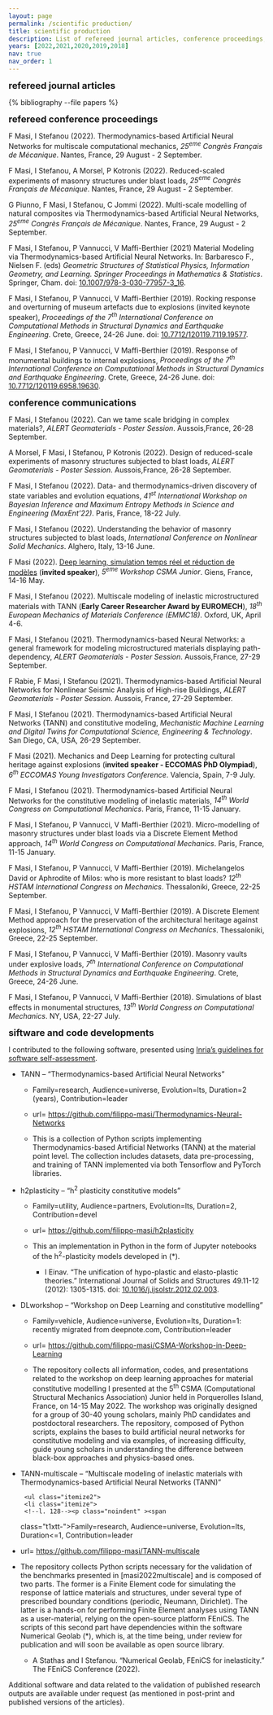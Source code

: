 ```yaml
---
layout: page
permalink: /scientific production/
title: scientific production
description: List of refereed journal articles, conference proceedings, preprints, and communications.
years: [2022,2021,2020,2019,2018]
nav: true
nav_order: 1
---
```

<!-- _pages/publications.md -->

<div><font size="+1"><b>refereed journal articles</b></font></div>
<div class="publications">

{% bibliography --file papers %}


</div>

<p><font size="+1"><b>refereed conference proceedings</b></font></p>

  <p>F Masi, I Stefanou (2022). Thermodynamics-based Artificial Neural Networks for multiscale computational mechanics, <i>25<sup>eme</sup> Congrès Français de Mécanique</i>. Nantes, France, 29 August - 2 September. <a href="{{ fullpaper-masi-filippo-2022-06-25032204 | prepend: 'assets/pdf/fullpaper-masi-filippo-2022-06-25032204.pdf' | relative_url}}" target="_blank" rel="noopener noreferrer" class="float-right"><i class="fas fa-file-pdf"></i></a></p>
  <p>F Masi, I Stefanou, A Morsel, P Kotronis (2022). Reduced-scaled experiments of masonry structures under blast loads, <i>25<sup>eme</sup> Congrès Français de Mécanique</i>. Nantes, France, 29 August - 2 September. <a href="{{ fullpaper-masi-filippo-2022-05-02045730 | prepend: 'assets/pdf/fullpaper-masi-filippo-2022-05-02045730.pdf' | relative_url}}" target="_blank" rel="noopener noreferrer" class="float-right"><i class="fas fa-file-pdf"></i></a></p>
  <p> G Piunno, F Masi, I Stefanou, C Jommi (2022). Multi-scale modelling of natural composites via Thermodynamics-based Artificial Neural Networks, <i>25<sup>eme</sup> Congrès Français de Mécanique</i>. Nantes, France, 29 August - 2 September.</p>
  <p> F Masi, I Stefanou, P Vannucci, V Maffi-Berthier (2021) Material Modeling via Thermodynamics-based Artificial Neural Networks. In: Barbaresco F., Nielsen F. (eds) <i>Geometric Structures of Statistical Physics, Information Geometry, and Learning. Springer Proceedings in Mathematics &amp; Statistics</i>. Springer, Cham. doi: <a href="https://doi.org/10.1007/978-3-030-77957-3_16">10.1007/978-3-030-77957-3_16</a>.</p>
  <p> F Masi, I Stefanou, P Vannucci, V Maffi-Berthier (2019). Rocking response and overturning of museum artefacts due to explosions (invited keynote speaker), <i>Proceedings of the 7<sup>th</sup> International Conference on Computational Methods in Structural Dynamics and Earthquake Engineering</i>. Crete, Greece, 24-26 June. doi: <a href="https://www.eccomasproceedia.org/conferences/thematic-conferences/compdyn-2019/7119">10.7712/120119.7119.19577</a>.</p>
  <p> F Masi, I Stefanou, P Vannucci, V Maffi-Berthier (2019). Response of monumental buildings to internal explosions, <i>Proceedings of the 7<sup>th</sup> International Conference on Computational Methods in Structural Dynamics and Earthquake Engineering</i>. Crete, Greece, 24-26 June. doi: <a href="https://doi.org/10.7712/120119.6958.19630">10.7712/120119.6958.19630</a>.</p>


<p><font size="+1"><b>conference communications</b></font></p>



<p>F Masi, I Stefanou (2022). Can we tame scale bridging in complex materials?, <i>ALERT Geomaterials - Poster Session</i>. Aussois,France, 26-28 September.</p>
<p>A Morsel, F Masi, I Stefanou, P Kotronis (2022). Design of reduced-scale experiments of masonry structures subjected to blast loads, <i>ALERT Geomaterials - Poster Session</i>. Aussois,France, 26-28 September.</p>
<p>F Masi, I Stefanou (2022). Data- and thermodynamics-driven discovery of state variables and evolution equations, <i>41<sup>st</sup> International Workshop on Bayesian Inference and Maximum Entropy Methods in Science and Engineering (MaxEnt’22)</i>. Paris, France, 18-22 July.</p>
<p>F Masi, I Stefanou (2022). Understanding the behavior of masonry structures subjected to blast loads, <i>International Conference on Nonlinear Solid Mechanics</i>. Alghero, Italy, 13-16 June.</p>
<p>F Masi (2022). <a href="https://github.com/filippo-masi/CSMA-Workshop-in-Deep-Learning">Deep learning, simulation temps réel et réduction de modèles</a> (<b>invited speaker</b>), <i>5<sup>eme</sup> Workshop CSMA Junior</i>. Giens, France, 14-16 May.</p>
<p>F Masi, I Stefanou (2022). Multiscale modeling of inelastic microstructured materials with TANN (<b>Early Career Researcher Award by EUROMECH</b>), <i>18<sup>th</sup> European Mechanics of Materials Conference (EMMC18)</i>. Oxford, UK, April 4-6.</p>
<p>F Masi, I Stefanou (2021). Thermodynamics-based Neural Networks: a general framework for modeling microstructured materials displaying path-dependency, <i>ALERT Geomaterials - Poster Session</i>. Aussois,France, 27-29 September.</p>
<p>F Rabie, F Masi, I Stefanou (2021). Thermodynamics-based Artificial Neural Networks for Nonlinear Seismic Analysis of High-rise Buildings, <i>ALERT Geomaterials - Poster Session</i>. Aussois, France, 27-29 September.</p>
<p>F Masi, I Stefanou (2021). Thermodynamics-based Artificial Neural Networks (TANN) and constitutive modeling, <i>Mechanistic Machine Learning and Digital Twins for Computational Science, Engineering & Technology</i>. San Diego, CA, USA, 26-29 September.</p>
<p>F Masi (2021). Mechanics and Deep Learning for protecting cultural heritage against explosions (<b>invited speaker - ECCOMAS PhD Olympiad</b>), <i>6<sup>th</sup> ECCOMAS Young Investigators Conference</i>. Valencia, Spain, 7-9 July.</p>
<p>F Masi, I Stefanou (2021). Thermodynamics-based Artificial Neural Networks for the constitutive modeling of inelastic materials, <i>14<sup>th</sup> World Congress on Computational Mechanics</i>. Paris, France, 11-15 January.</p>
<p>F Masi, I Stefanou, P Vannucci, V Maffi-Berthier (2021). Micro-modelling of masonry structures under blast loads via a Discrete Element Method approach, <i>14<sup>th</sup> World Congress on Computational Mechanics</i>. Paris, France, 11-15 January.</p>
<p>F Masi, I Stefanou, P Vannucci, V Maffi-Berthier (2019). Michelangelos David or Aphrodite of Milos: who is more resistant to blast loads? <i>12<sup>th</sup> HSTAM International Congress on Mechanics</i>. Thessaloniki, Greece, 22-25 September. </p>
<p>F Masi, I Stefanou, P Vannucci, V Maffi-Berthier (2019). A Discrete Element Method approach for the preservation of the architectural heritage against explosions, <i>12<sup>th</sup> HSTAM International Congress on Mechanics</i>. Thessaloniki, Greece, 22-25 September.</p>
<p>F Masi, I Stefanou, P Vannucci, V Maffi-Berthier (2019). Masonry vaults under explosive loads, <i>7<sup>th</sup> International Conference on Computational Methods in Structural Dynamics and Earthquake Engineering</i>. Crete, Greece, 24-26 June.</p>
<p>F Masi, I Stefanou, P Vannucci, V Maffi-Berthier (2018). Simulations of blast effects in monumental structures, <i>13<sup>th</sup> World Congress on Computational Mechanics</i>. NY, USA, 22-27 July.</p>


<p><font size="+1"><b>siftware and code developments</b></font></p>
<!--l. 101--><p class="noindent" >I contributed to the following software, presented using <a
href="https://www.inria.fr/sites/default/files/2021-01/Criteria%20software%20self%20assessment.pdf" >Inria&#8217;s guidelines for software self-assessment</a>.
   <ul class="itemize1">
   <li class="itemize">
   <!--l. 103--><p class="noindent" > <span
class="t1xbss-x-x-95">TANN </span>&#8211; &#8220;Thermodynamics-based Artificial Neural Networks&#8221;
     <ul class="itemize2">
     <li class="itemize">
     <!--l. 105--><p class="noindent" ><span
class="t1xtt-">Family=research</span>, <span
class="t1xtt-">Audience=universe</span>, <span
class="t1xtt-">Evolution=lts</span>, <span
class="t1xtt-">Duration=2 </span>(years), <span
class="t1xtt-">Contribution=leader</span>
     </li>
     <li class="itemize">
     <!--l. 106--><p class="noindent" ><span
class="t1xtt-">url=    </span><a
href="https://github.com/filippo-masi/Thermodynamics-Neural-Networks" class="url" ><span
class="t1xtt-">https://github.com/filippo-masi/Thermodynamics-Neural-Networks</span></a>
     </li>
     <li class="itemize">
     <!--l. 107--><p class="noindent" >This is a collection of <span
class="t1xtt-">Python </span>scripts implementing Thermodynamics-based Artificial Networks (TANN) at the
     material point level. The collection includes datasets, data pre-processing, and training of TANN implemented
     via both <span
class="t1xtt-">Tensorflow </span>and <span
class="t1xtt-">PyTorch </span>libraries. </li></ul>
   </li>
   <li class="itemize">
   <!--l. 109--><p class="noindent" > <span
class="t1xbss-x-x-95">h2plasticity </span>&#8211; &#8220;h<sup class="textsuperscript"><span
class="t1xss-x-x-85">2</span></sup> plasticity constitutive models&#8221;
     <ul class="itemize2">
     <li class="itemize">
     <!--l. 111--><p class="noindent" ><span
class="t1xtt-">Family=utility</span>, <span
class="t1xtt-">Audience=partners</span>, <span
class="t1xtt-">Evolution=lts</span>, <span
class="t1xtt-">Duration=2</span>, <span
class="t1xtt-">Contribution=devel</span>
     </li>
     <li class="itemize">
     <!--l. 112--><p class="noindent" ><span
class="t1xtt-">url=    </span><a
href="https://github.com/filippo-masi/h2plasticity" class="url" ><span
class="t1xtt-">https://github.com/filippo-masi/h2plasticity</span></a>
     </li>
     <li class="itemize">
     <!--l. 113--><p class="noindent" >This an implementation in <span
class="t1xtt-">Python </span>in the form of <span
class="t1xtt-">Jupyter </span>notebooks of the h<sup class="textsuperscript"><span
class="t1xss-x-x-85">2</span></sup>-plasticity models developed in
     (*).
        <ul class="itemize3">
        <li class="itemize">
        <!--l. 115--><p class="noindent" > I Einav. &#8220;The unification of hypo-plastic and elasto-plastic theories.&#8221; <span
class="t1xsssl-x-x-95">International Journal of Solids and</span>
        <span
class="t1xsssl-x-x-95">Structures </span>49.11-12 (2012): 1305-1315. <span
class="t1xsssc-x-x-95"><span
class="small-caps">d</span><span
class="small-caps">o</span><span
class="small-caps">i</span></span>: <a
href="https://doi.org/10.1016/j.ijsolstr.2012.02.003" >10.1016/j.ijsolstr.2012.02.003</a>. </li></ul>
     </li></ul>
   </li>
   <li class="itemize">
   <!--l. 119--><p class="noindent" > <span
class="t1xbss-x-x-95">DLworkshop </span>&#8211; &#8220;Workshop on Deep Learning and constitutive modelling&#8221;
     <ul class="itemize2">
     <li class="itemize">
     <!--l. 121--><p class="noindent" ><span
class="t1xtt-">Family=vehicle</span>,     <span
class="t1xtt-">Audience=universe</span>,     <span
class="t1xtt-">Evolution=lts</span>,     <span
class="t1xtt-">Duration=1</span>:     recently     migrated     from
     deepnote.com, <span
class="t1xtt-">Contribution=leader</span>
     </li>
     <li class="itemize">
     <!--l. 122--><p class="noindent" ><span
class="t1xtt-">url=    </span><a
href="https://github.com/filippo-masi/CSMA-Workshop-in-Deep-Learning" class="url" ><span
class="t1xtt-">https://github.com/filippo-masi/CSMA-Workshop-in-Deep-Learning</span></a>
     </li>
     <li class="itemize">
     <!--l. 123--><p class="noindent" >The repository collects all information, codes, and presentations related to the workshop on deep learning
     approaches  for  material  constitutive  modelling  I  presented  at  the  5<sup class="textsuperscript"><span
class="t1xss-x-x-85">th</span></sup>  CSMA  (Computational  Structural
     Mechanics  Association)  Junior  held  in  Porquerolles  Island,  France,  on  14-15  May  2022.  The  workshop
     was  originally  designed  for  a  group  of  30-40  young  scholars,  mainly  PhD  candidates  and  postdoctoral
     researchers. The repository, composed of <span
class="t1xtt-">Python </span>scripts, explains the bases to build artificial neural networks
     for constitutive modeling and via examples, of increasing difficulty, guide young scholars in understanding the
     difference between black-box approaches and physics-based ones. </li></ul>
   </li>
   <li class="itemize">
   <!--l. 126--><p class="noindent" > <span
class="t1xbss-x-x-95">TANN-multiscale </span>&#8211; &#8220;Multiscale modeling of inelastic materials with Thermodynamics-based Artificial Neural Networks
   (TANN)&#8221;


     <ul class="itemize2">
     <li class="itemize">
     <!--l. 128--><p class="noindent" ><span
class="t1xtt-">Family=research</span>, <span
class="t1xtt-">Audience=universe</span>, <span
class="t1xtt-">Evolution=lts</span>, <span
class="t1xtt-">Duration&lt;=1</span>, <span
class="t1xtt-">Contribution=leader</span>
     </li>
     <li class="itemize">
     <!--l. 129--><p class="noindent" ><span
class="t1xtt-">url=    </span><a
href="https://github.com/filippo-masi/TANN-multiscale" class="url" ><span
class="t1xtt-">https://github.com/filippo-masi/TANN-multiscale</span></a>
     </li>
     <li class="itemize">
     <!--l. 130--><p class="noindent" >The repository collects <span
class="t1xtt-">Python </span>scripts necessary for the validation of the benchmarks presented in
     [<span
class="t1xbss-x-x-95">masi2022multiscale</span>] and is composed of two parts. The former is a Finite Element code for simulating the response
     of lattice materials and structures, under several type of prescribed boundary conditions (periodic, Neumann,
     Dirichlet). The latter is a hands-on for performing Finite Element analyses using TANN as a user-material, relying on
     the open-source platform <span
class="t1xtt-">FEniCS</span>. The scripts of this second part have dependencies within the software <span
class="t1xtt-">Numerical</span>
     <span
class="t1xtt-">Geolab </span>(*), which is, at the time being, under review for publication and will soon be available as open source
     library.
        <ul class="itemize3">
        <li class="itemize">
        <!--l. 132--><p class="noindent" > A Stathas and I Stefanou. &#8220;Numerical Geolab, FEniCS for inelasticity.&#8221; <span
class="t1xsssl-x-x-95">The FEniCS Conference </span>(2022). </li></ul>
     </li></ul>
   </li></ul>
<!--l. 138--><p class="noindent" >Additional software and data related to the validation of published research outputs are available under request (as
mentioned in post-print and published versions of the articles).

</body></html> 
